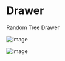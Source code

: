 # Drawer
 
 Random Tree Drawer
 
 ![image](https://user-images.githubusercontent.com/89336149/174443081-8a468382-c36b-4727-a126-a8e4ad45b458.png)

 ![image](https://user-images.githubusercontent.com/89336149/174443060-af99f9f0-6cc9-408e-998d-e6576fe272f0.png)

